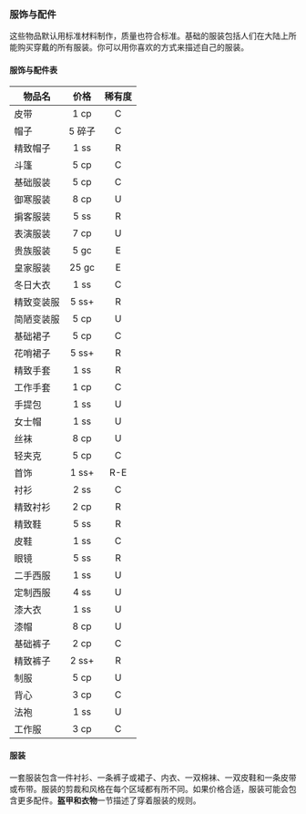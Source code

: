### 服饰与配件

这些物品默认用标准材料制作，质量也符合标准。基础的服装包括人们在大陆上所能购买穿戴的所有服装。你可以用你喜欢的方式来描述自己的服装。

#### 服饰与配件表

<table>
<thead>
<tr class="header">
<th>物品名</th>
<th style="text-align: center;">价格</th>
<th style="text-align: center;">稀有度</th>
</tr>
</thead>
<tbody>
<tr class="odd">
<td>皮带</td>
<td style="text-align: center;">1 cp</td>
<td style="text-align: center;">C</td>
</tr>
<tr class="even">
<td>帽子</td>
<td style="text-align: center;">5 碎子</td>
<td style="text-align: center;">C</td>
</tr>
<tr class="odd">
<td>精致帽子</td>
<td style="text-align: center;">1 ss</td>
<td style="text-align: center;">R</td>
</tr>
<tr class="even">
<td>斗篷</td>
<td style="text-align: center;">5 cp</td>
<td style="text-align: center;">C</td>
</tr>
<tr class="odd">
<td>基础服装</td>
<td style="text-align: center;">5 cp</td>
<td style="text-align: center;">C</td>
</tr>
<tr class="even">
<td>御寒服装</td>
<td style="text-align: center;">8 cp</td>
<td style="text-align: center;">U</td>
</tr>
<tr class="odd">
<td>掮客服装</td>
<td style="text-align: center;">5 ss</td>
<td style="text-align: center;">R</td>
</tr>
<tr class="even">
<td>表演服装</td>
<td style="text-align: center;">7 cp</td>
<td style="text-align: center;">U</td>
</tr>
<tr class="odd">
<td>贵族服装</td>
<td style="text-align: center;">5 gc</td>
<td style="text-align: center;">E</td>
</tr>
<tr class="even">
<td>皇家服装</td>
<td style="text-align: center;">25 gc</td>
<td style="text-align: center;">E</td>
</tr>
<tr class="odd">
<td>冬日大衣</td>
<td style="text-align: center;">1 ss</td>
<td style="text-align: center;">C</td>
</tr>
<tr class="even">
<td>精致变装服</td>
<td style="text-align: center;">5 ss+</td>
<td style="text-align: center;">R</td>
</tr>
<tr class="odd">
<td>简陋变装服</td>
<td style="text-align: center;">5 cp</td>
<td style="text-align: center;">U</td>
</tr>
<tr class="even">
<td>基础裙子</td>
<td style="text-align: center;">5 cp</td>
<td style="text-align: center;">C</td>
</tr>
<tr class="odd">
<td>花哨裙子</td>
<td style="text-align: center;">5 ss+</td>
<td style="text-align: center;">R</td>
</tr>
<tr class="even">
<td>精致手套</td>
<td style="text-align: center;">1 ss</td>
<td style="text-align: center;">R</td>
</tr>
<tr class="odd">
<td>工作手套</td>
<td style="text-align: center;">1 cp</td>
<td style="text-align: center;">C</td>
</tr>
<tr class="even">
<td>手提包</td>
<td style="text-align: center;">1 ss</td>
<td style="text-align: center;">U</td>
</tr>
<tr class="odd">
<td>女士帽</td>
<td style="text-align: center;">1 ss</td>
<td style="text-align: center;">U</td>
</tr>
<tr class="even">
<td>丝袜</td>
<td style="text-align: center;">8 cp</td>
<td style="text-align: center;">U</td>
</tr>
<tr class="odd">
<td>轻夹克</td>
<td style="text-align: center;">5 cp</td>
<td style="text-align: center;">C</td>
</tr>
<tr class="even">
<td>首饰</td>
<td style="text-align: center;">1 ss+</td>
<td style="text-align: center;">R-E</td>
</tr>
<tr class="odd">
<td>衬衫</td>
<td style="text-align: center;">2 ss</td>
<td style="text-align: center;">C</td>
</tr>
<tr class="even">
<td>精致衬衫</td>
<td style="text-align: center;">2 cp</td>
<td style="text-align: center;">R</td>
</tr>
<tr class="odd">
<td>精致鞋</td>
<td style="text-align: center;">5 ss</td>
<td style="text-align: center;">R</td>
</tr>
<tr class="even">
<td>皮鞋</td>
<td style="text-align: center;">1 ss</td>
<td style="text-align: center;">C</td>
</tr>
<tr class="odd">
<td>眼镜</td>
<td style="text-align: center;">5 ss</td>
<td style="text-align: center;">R</td>
</tr>
<tr class="even">
<td>二手西服</td>
<td style="text-align: center;">1 ss</td>
<td style="text-align: center;">U</td>
</tr>
<tr class="odd">
<td>定制西服</td>
<td style="text-align: center;">4 ss</td>
<td style="text-align: center;">U</td>
</tr>
<tr class="even">
<td>漆大衣</td>
<td style="text-align: center;">1 ss</td>
<td style="text-align: center;">U</td>
</tr>
<tr class="odd">
<td>漆帽</td>
<td style="text-align: center;">8 cp</td>
<td style="text-align: center;">U</td>
</tr>
<tr class="even">
<td>基础裤子</td>
<td style="text-align: center;">2 cp</td>
<td style="text-align: center;">C</td>
</tr>
<tr class="odd">
<td>精致裤子</td>
<td style="text-align: center;">2 ss+</td>
<td style="text-align: center;">R</td>
</tr>
<tr class="even">
<td>制服</td>
<td style="text-align: center;">5 cp</td>
<td style="text-align: center;">U</td>
</tr>
<tr class="odd">
<td>背心</td>
<td style="text-align: center;">3 cp</td>
<td style="text-align: center;">C</td>
</tr>
<tr class="even">
<td>法袍</td>
<td style="text-align: center;">1 ss</td>
<td style="text-align: center;">U</td>
</tr>
<tr class="odd">
<td>工作服</td>
<td style="text-align: center;">3 cp</td>
<td style="text-align: center;">C</td>
</tr>
</tbody>
</table>

#### 服装

一套服装包含一件衬衫、一条裤子或裙子、内衣、一双棉袜、一双皮鞋和一条皮带或布带。服装的剪裁和风格在每个区域都有所不同。如果价格合适，服装可能会包含更多配件。**盔甲和衣物**一节描述了穿着服装的规则。

